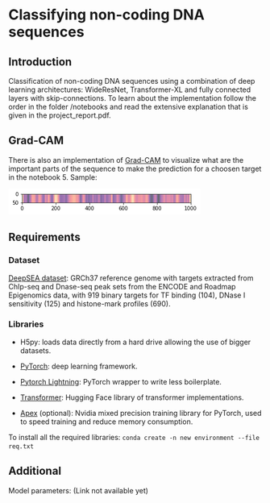 # Classifying non-coding DNA sequences

## Introduction

Classification of non-coding DNA sequences using a combination of deep learning architectures: WideResNet, Transformer-XL and fully connected layers with skip-connections. To learn about the implementation follow the order in the folder /notebooks and read the extensive explanation that is given in the project_report.pdf.

## Grad-CAM

There is also an implementation of [Grad-CAM](https://arxiv.org/abs/1610.02391) to visualize what are the important parts of the sequence to make the prediction for a choosen target in the notebook 5. Sample:

![Grad-CAM](data/img/grad_cam_sample.png)

## Requirements

### Dataset

[DeepSEA dataset](http://deepsea.princeton.edu/media/code/deepsea_train_bundle.v0.9.tar.gz): GRCh37 reference genome with targets extracted from ChIp-seq and Dnase-seq peak sets from the ENCODE and Roadmap Epigenomics data, with 919 binary targets for TF binding (104), DNase I sensitivity (125) and histone-mark profiles (690).

### Libraries

* H5py: loads data directly from a hard drive allowing the use of bigger datasets.

* [PyTorch](https://github.com/pytorch/pytorch): deep learning framework.

* [Pytorch Lightning](https://github.com/PyTorchLightning/pytorch-lightning): PyTorch wrapper to write less boilerplate.

* [Transformer](https://github.com/huggingface/transformers): Hugging Face library of transformer implementations.

* [Apex](https://github.com/NVIDIA/apex) (optional): Nvidia mixed precision training library for PyTorch, used to speed training and reduce memory consumption.

To install all the required libraries: `conda create -n new environment --file req.txt`

## Additional

Model parameters: (Link not available yet)
